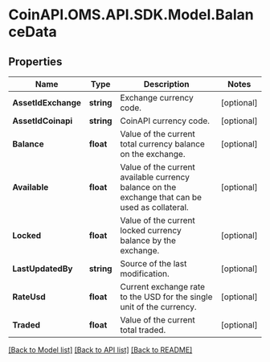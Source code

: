 # CoinAPI.OMS.API.SDK.Model.BalanceData
## Properties

Name | Type | Description | Notes
------------ | ------------- | ------------- | -------------
**AssetIdExchange** | **string** | Exchange currency code. | [optional] 
**AssetIdCoinapi** | **string** | CoinAPI currency code. | [optional] 
**Balance** | **float** | Value of the current total currency balance on the exchange. | [optional] 
**Available** | **float** | Value of the current available currency balance on the exchange that can be used as collateral. | [optional] 
**Locked** | **float** | Value of the current locked currency balance by the exchange. | [optional] 
**LastUpdatedBy** | **string** | Source of the last modification.  | [optional] 
**RateUsd** | **float** | Current exchange rate to the USD for the single unit of the currency.  | [optional] 
**Traded** | **float** | Value of the current total traded. | [optional] 

[[Back to Model list]](../README.md#documentation-for-models) [[Back to API list]](../README.md#documentation-for-api-endpoints) [[Back to README]](../README.md)

